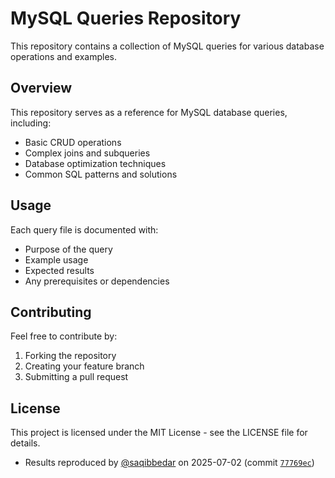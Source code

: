 # MySQL Queries Repository

This repository contains a collection of MySQL queries for various database operations and examples.

## Overview

This repository serves as a reference for MySQL database queries, including:
- Basic CRUD operations
- Complex joins and subqueries
- Database optimization techniques
- Common SQL patterns and solutions

## Usage

Each query file is documented with:
- Purpose of the query
- Example usage
- Expected results
- Any prerequisites or dependencies

## Contributing

Feel free to contribute by:
1. Forking the repository
2. Creating your feature branch
3. Submitting a pull request

## License

This project is licensed under the MIT License - see the LICENSE file for details.

+ Results reproduced by [@saqibbedar](https://github.com/saqibbedar) on 2025-07-02 (commit [`77769ec`](https://github.com/saqibbedar/MySQL-Queries/commit/77769ec3910b59f49d7d2fe2127e5764868bf53d)) 